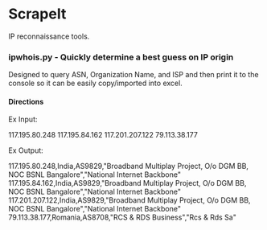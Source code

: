 # ScrapeIt
IP reconnaissance tools.



### ipwhois.py - Quickly determine a best guess on IP origin
Designed to query ASN, Organization Name, and ISP and then print it to the console so it can be easily copy/imported into excel.

#### Directions


Ex Input:

117.195.80.248
117.195.84.162
117.201.207.122
79.113.38.177

Ex Output:

117.195.80.248,India,AS9829,"Broadband Multiplay Project, O/o DGM BB, NOC BSNL Bangalore","National Internet Backbone"
117.195.84.162,India,AS9829,"Broadband Multiplay Project, O/o DGM BB, NOC BSNL Bangalore","National Internet Backbone"
117.201.207.122,India,AS9829,"Broadband Multiplay Project, O/o DGM BB, NOC BSNL Bangalore","National Internet Backbone"
79.113.38.177,Romania,AS8708,"RCS & RDS Business","Rcs & Rds Sa"
